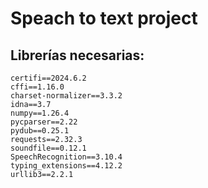 # Speach to text project

## Librerías necesarias:
```
certifi==2024.6.2
cffi==1.16.0
charset-normalizer==3.3.2
idna==3.7
numpy==1.26.4
pycparser==2.22
pydub==0.25.1
requests==2.32.3
soundfile==0.12.1
SpeechRecognition==3.10.4
typing_extensions==4.12.2
urllib3==2.2.1
```